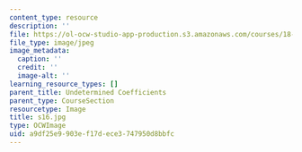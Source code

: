 ```yaml
---
content_type: resource
description: ''
file: https://ol-ocw-studio-app-production.s3.amazonaws.com/courses/18-03sc-differential-equations-fall-2011/a9df25e9903ef17dece3747950d8bbfc_s16.jpg
file_type: image/jpeg
image_metadata:
  caption: ''
  credit: ''
  image-alt: ''
learning_resource_types: []
parent_title: Undetermined Coefficients
parent_type: CourseSection
resourcetype: Image
title: s16.jpg
type: OCWImage
uid: a9df25e9-903e-f17d-ece3-747950d8bbfc
---
```

